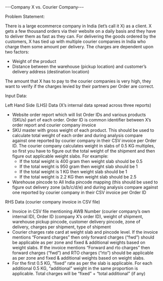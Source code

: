 ---Company X vs. Courier Company---

Problem Statement:

There is a large ecommerce company in India (let’s call it X) as a client.
X gets a few thousand orders via their website on a daily basis and they have to deliver them as
fast as they can. For delivering the goods ordered by the customers, X has tied up with multiple
courier companies in India who charge them some amount per delivery.
The charges are dependent upon two factors:
  - Weight of the product
  - Distance between the warehouse (pickup location) and customer’s delivery address
   (destination location)

The amount that X has to pay to the courier companies is very high, they want to verify if the
charges levied by their partners per Order are correct.

Input Data:

Left Hand Side (LHS) Data (X’s internal data spread across three reports)
  - Website order report which will list Order IDs and various products (SKUs) part of each
  order. Order ID is common identifier between X’s order report and courier company
  invoice
  - SKU master with gross weight of each product. This should be used to calculate total
  weight of each order and during analysis compare against one reported by courier
  company in their CSV invoice per Order ID. The courier company calculates weight in
  slabs of 0.5 KG multiples, so first you have to figure out the total weight of the shipment
  and then figure out applicable weight slabs.
For example:
	- If the total weight is 400 gram then weight slab should be 0.5
	- If the total weight is 950 gram then weight slab should be 1
	- If the total weight is 1 KG then weight slab should be 1
	- If the total weight is 2.2 KG then weight slab should be 2.5
- Warehouse pincode to All India pincode mapping (this should be used to figure out
delivery zone (a/b/c/d/e) and during analysis compare against one reported by courier
company in their CSV invoice per Order ID

RHS Data (courier company invoice in CSV file)
  - Invoice in CSV file mentioning AWB Number (courier company’s own internal ID), Order
  ID (company X’s order ID), weight of shipment, warehouse pickup pincode, customer
  delivery pincode, zone of delivery, charges per shipment, type of shipment
  - Courier charges rate card at weight slab and pincode level. If the invoice mentions
  “Forward charges” then only forward charges (“fwd”) should be applicable as per zone
  and fixed & additional weights based on weight slabs. If the invoice mentions “Forward
  and rto charges” then forward charges (“fwd”) and RTO charges (“rto”) should be
  applicable as per zone and fixed & additional weights based on weight slabs.
  - For the first 0.5 KG, “fixed” rate as per the slab is applicable. For each additional 0.5 KG,
  “additional” weight in the same proportion is applicable. Total charges will be “fixed” +
  “total additional” (if any)
